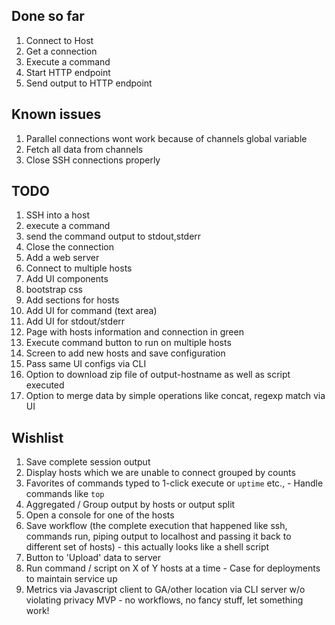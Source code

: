 ## Done so far
1. Connect to Host
2. Get a connection
3. Execute a command
4. Start HTTP endpoint
5. Send output to HTTP endpoint

## Known issues
1. Parallel connections wont work because of channels global variable
2. Fetch all data from channels
3. Close SSH connections properly

## TODO
1. SSH into a host
2. execute a command
3. send the command output to stdout,stderr
4. Close the connection
5. Add a web server
6. Connect to multiple hosts
7. Add UI components
  1. bootstrap css
  2. Add sections for hosts
  3. Add UI for command (text area)
  4. Add UI for stdout/stderr
  5. Page with hosts information and connection in green
  6. Execute command button to run on multiple hosts
8. Screen to add new hosts and save configuration
9. Pass same UI configs via CLI
10. Option to download zip file of output-hostname as well as script executed
11. Option to merge data by simple operations like concat, regexp match via UI

## Wishlist
1. Save complete session output
1. Display hosts which we are unable to connect grouped by counts
1. Favorites of commands typed to 1-click execute or `uptime` etc., - Handle commands like `top`
1. Aggregated / Group output by hosts or output split
1. Open a console for one of the hosts
1. Save workflow (the complete execution that happened like ssh, commands run, piping output to localhost and passing it back to different set of hosts) - this actually looks like a shell script
1. Button to 'Upload' data to server
1. Run command / script on X of Y hosts at a time - Case for deployments to maintain service up
1. Metrics via Javascript client to GA/other location via CLI server w/o violating privacy
MVP - no workflows, no fancy stuff, let something work!
